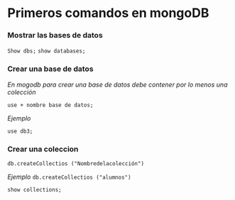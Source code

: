 # Primeros comandos en mongoDB

### Mostrar las bases de datos
`Show dbs;`
`show databases;`

### Crear una base de datos
*En mogodb para crear una base de datos debe contener
por lo menos una colección*

`use + nombre base de datos;`

*Ejemplo*

`use db3;`

### Crear una coleccion
`db.createCollectios
("Nombredelacolección")`

*Ejemplo*
`db.createCollectios
("alumnos")`

`show collections;`
